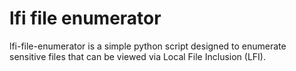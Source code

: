 
# lfi file enumerator

lfi-file-enumerator is a simple python script designed to enumerate sensitive files that can be viewed via Local File Inclusion (LFI).